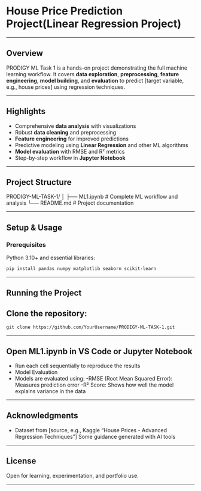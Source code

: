 # House Price Prediction Project(Linear Regression Project) 

---

## Overview
PRODIGY ML Task 1 is a hands-on project demonstrating the full machine learning workflow. It covers **data exploration**, **preprocessing**, **feature engineering**, **model building**, and **evaluation** to predict [target variable, e.g., house prices] using regression techniques.

---

## Highlights
- Comprehensive **data analysis** with visualizations  
- Robust **data cleaning** and preprocessing  
- **Feature engineering** for improved predictions  
- Predictive modeling using **Linear Regression** and other ML algorithms  
- **Model evaluation** with RMSE and R² metrics  
- Step-by-step workflow in **Jupyter Notebook**  

---

## Project Structure
PRODIGY-ML-TASK-1/
│
├── ML1.ipynb # Complete ML workflow and analysis
└── README.md # Project documentation


---

## Setup & Usage
### Prerequisites
Python 3.10+ and essential libraries:
```bash
pip install pandas numpy matplotlib seaborn scikit-learn
```

---

## Running the Project
## Clone the repository:
```git clone https://github.com/YourUsername/PRODIGY-ML-TASK-1.git```

---

## Open ML1.ipynb in VS Code or Jupyter Notebook
* Run each cell sequentially to reproduce the results
* Model Evaluation
* Models are evaluated using:
  -RMSE (Root Mean Squared Error): Measures prediction error
  -R² Score: Shows how well the model explains variance in the data
  
---

## Acknowledgments
* Dataset from [source, e.g., Kaggle “House Prices - Advanced Regression Techniques”]
Some guidance generated with AI tools

---

## License
Open for learning, experimentation, and portfolio use.

---
